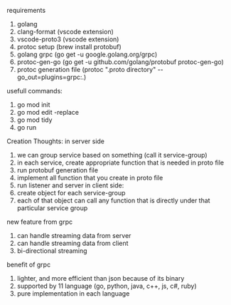 requirements
1. golang
2. clang-format (vscode extension)
3. vscode-proto3 (vscode extension)
4. protoc setup (brew install protobuf)
5. golang grpc (go get -u google.golang.org/grpc)
6. protoc-gen-go (go get -u github.com/golang/protobuf protoc-gen-go)
7. protoc generation file (protoc ".proto directory" --go_out=plugins=grpc:.)

usefull commands:
1. go mod init
2. go mod edit -replace
3. go mod tidy
4. go run


Creation Thoughts:
in server side
1. we can group service based on something (call it service-group)
2. in each service, create appropriate function that is needed in proto file
3. run protobuf generation file
4. implement all function that you create in proto file
5. run listener and server
in client side:
1. create object for each service-group
2. each of that object can call any function that is directly under that particular service group


new feature from grpc
1. can handle streaming data from server
2. can handle streaming data from client
3. bi-directional streaming


benefit of grpc
1. lighter, and more efficient than json because of its binary
2. supported by 11 language (go, python, java, c++, js, c#, ruby)
3. pure implementation in each language